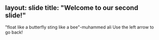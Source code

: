 layout: slide
title: "Welcome to our second slide!"
---
"float like a butterfly sting like a bee"-muhammed ali
Use the left arrow to go back!
